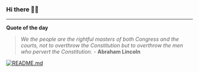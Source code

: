### Hi there 👋🏻


---

**Quote of the day**

> *We the people are the rightful masters of both Congress and the courts, not to overthrow the Constitution but to overthrow the men who pervert the Constitution.* - **Abraham Lincoln** 

[![README.md](https://github.com/marcolovazzano/marcolovazzano/actions/workflows/readme.yml/badge.svg?branch=main)](https://github.com/marcolovazzano/marcolovazzano/actions/workflows/readme.yml)

